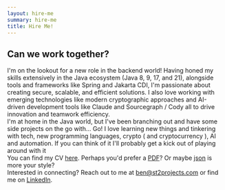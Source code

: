 ```yaml
---
layout: hire-me
summary: hire-me
title: Hire Me!
---
```


## Can we work together?

I'm on the lookout for a new role in the backend world! Having honed my skills extensively in the Java ecosystem (Java 8, 9, 17, and 21), alongside tools and frameworks like Spring and Jakarta CDI, I'm passionate about creating secure, scalable, and efficient solutions.
I also love working with emerging technologies like modern cryptographic approaches and AI-driven development tools like Claude and Sourcegraph / Cody all to drive innovation and teamwork efficiency.
<br/>
I'm at home in the Java world, but I've been branching out and have some side projects on the go with... Go! I love learning new things and tinkering with tech, new programming languages, crypto ( and cryptocurrency ), AI and automation. If you can think of it I'll probably get a kick out of playing around with it
<br/>
You can find my CV [here](/cv/cv.html). Perhaps you'd prefer a [PDF](/cv/cv.pdf)? Or maybe [json](/cv/cv.json) is more your style? 
<br/>
Interested in connecting? Reach out to me at [ben@st2projects.com](mailto:ben@st2projects.com) or find me on [LinkedIn](https://www.linkedin.com/in/benjamin-davies-795b2a5b/).